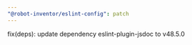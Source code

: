 ```yaml
---
"@robot-inventor/eslint-config": patch
---
```


fix(deps): update dependency eslint-plugin-jsdoc to v48.5.0
